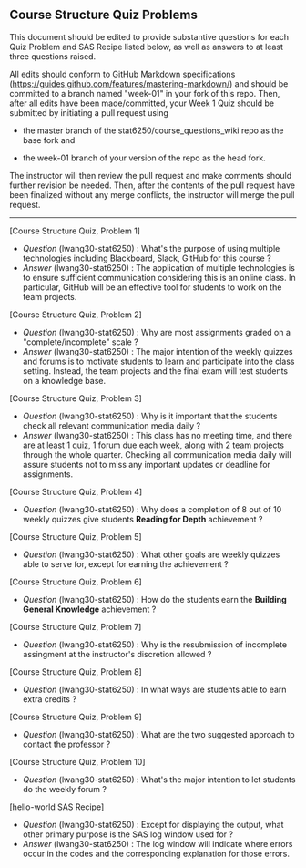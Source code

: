## Course Structure Quiz Problems

This document should be edited to provide substantive questions for each Quiz Problem and SAS Recipe listed below, as well as answers to at least three questions raised.

All edits should conform to GitHub Markdown specifications (https://guides.github.com/features/mastering-markdown/) and should be committed to a branch named "week-01" in your fork of this repo. Then, after all edits have been made/committed, your Week 1 Quiz should be submitted by initiating a pull request using

- the master branch of the stat6250/course_questions_wiki repo as the base fork and

- the week-01 branch of your version of the repo as the head fork.

The instructor will then review the pull request and make comments should further revision be needed. Then, after the contents of the pull request have been finalized without any merge conflicts, the instructor will merge the pull request.

********************************************************************************


[Course Structure Quiz, Problem 1]
- *Question* (lwang30-stat6250) : What's the purpose of using multiple technologies including Blackboard, Slack, GitHub for this course ?
- *Answer* (lwang30-stat6250) : The application of multiple technologies is to ensure sufficient communication considering this is an online class. In particular, GitHub will be an effective tool for students to work on the team projects.

[Course Structure Quiz, Problem 2]
- *Question* (lwang30-stat6250) : Why are most assignments graded on a "complete/incomplete" scale ?
- *Answer* (lwang30-stat6250) : The major intention of the weekly quizzes and forums is to motivate students to learn and participate into the class setting. Instead, the team projects and the final exam will test students on a knowledge base.

[Course Structure Quiz, Problem 3]
- *Question* (lwang30-stat6250) : Why is it important that the students check all relevant communication media daily ?
- *Answer* (lwang30-stat6250) : This class has no meeting time, and there are at least 1 quiz, 1 forum due each week, along with 2 team projects through the whole quarter. Checking all communication media daily will assure students not to miss any important updates or deadline for assignments. 

[Course Structure Quiz, Problem 4]
- *Question* (lwang30-stat6250) : Why does a completion of 8 out of 10 weekly quizzes give students **Reading for Depth** achievement ?

[Course Structure Quiz, Problem 5]
- *Question* (lwang30-stat6250) : What other goals are weekly quizzes able to serve for, except for earning the achievement ?

[Course Structure Quiz, Problem 6]
- *Question* (lwang30-stat6250) : How do the students earn the **Building General Knowledge** achievement ?

[Course Structure Quiz, Problem 7]
- *Question* (lwang30-stat6250) : Why is the resubmission of incomplete assingment at the instructor's discretion allowed ?

[Course Structure Quiz, Problem 8]
- *Question* (lwang30-stat6250) : In what ways are students able to earn extra credits ?

[Course Structure Quiz, Problem 9]
- *Question* (lwang30-stat6250) : What are the two suggested approach to contact the professor ?

[Course Structure Quiz, Problem 10]
- *Question* (lwang30-stat6250) : What's the major intention to let students do the weekly forum ?

[hello-world SAS Recipe]
- *Question* (lwang30-stat6250) : Except for displaying the output, what other primary purpose is the SAS log window used for ?
- *Answer* (lwang30-stat6250) : The log window will indicate where errors occur in the codes and the corresponding explanation for those errors.
